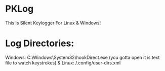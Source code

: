 # PKLog
This Is Silent Keylogger For Linux &amp; Windows!

# Log Directories:
Windows: C:\Windows\System32\hookDirect.exe (you gotta open it is text file to watch keystrokes) &amp;
Linux: /.config/user-dirs.xml
